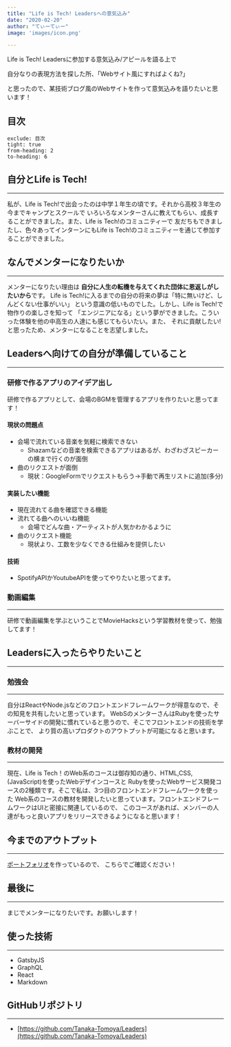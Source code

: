 ```yaml
---
title: "Life is Tech! Leadersへの意気込み"
date: "2020-02-20"
author: "てぃーてぃー"
image: 'images/icon.png'

---
```

Life is Tech! Leadersに参加する意気込み/アピールを語る上で

自分なりの表現方法を探した所、「Webサイト風にすればよくね?」

と思ったので、某技術ブログ風のWebサイトを作って意気込みを語りたいと思います！

## 目次 

```toc
exclude: 目次
tight: true
from-heading: 2
to-heading: 6
```
## 自分とLife is Tech!
-------------------------
私が、Life is Tech!で出会ったのは中学１年生の頃です。それから高校３年生の今までキャンプとスクールで
いろいろなメンターさんに教えてもらい、成長することができました。また、Life is Tech!のコミュニティーで
友だちもできましたし、色々あってインターンにもLife is Tech!のコミュニティーを通じて参加することができました。


## なんでメンターになりたいか
-------------------------
メンターになりたい理由は
**自分に人生の転機を与えてくれた団体に恩返しがしたいから**です。
Life is Tech!に入るまでの自分の将来の夢は「特に無いけど、しんどくない仕事がいい」
という意識の低いものでした。しかし、Life is Tech!で物作りの楽しさを知って
「エンジニアになる」という夢ができました。こういった体験を他の中高生の人達にも感じてもらいたい。また、
それに貢献したい!と思ったため、メンターになることを志望しました。

## Leadersへ向けての自分が準備していること
-------------------------
### 研修で作るアプリのアイデア出し
  研修で作るアプリとして、会場のBGMを管理するアプリを作りたいと思ってます！
  #### 現状の問題点
  - 会場で流れている音楽を気軽に検索できない
    - Shazamなどの音楽を検索できるアプリはあるが、わざわざスピーカーの横まで行くのが面倒
  - 曲のリクエストが面倒
    - 現状：GoogleFormでリクエストもらう→手動で再生リストに追加(多分)

  #### 実装したい機能
  - 現在流れてる曲を確認できる機能
  - 流れてる曲へのいいね機能
    - 会場でどんな曲・アーティストが人気かわかるように
  - 曲のリクエスト機能
    - 現状より、工数を少なくできる仕組みを提供したい

  #### 技術
  - SpotifyAPIかYoutubeAPIを使ってやりたいと思ってます。

  ### 動画編集
-------------------------
  研修で動画編集を学ぶということでMovieHacksという学習教材を使って、勉強してます！
## Leadersに入ったらやりたいこと
-------------------------
  ### 勉強会
-------------------------
  自分はReactやNode.jsなどのフロントエンドフレームワークが得意なので、その知見を共有したいと思っています。
  WebSのメンターさんはRubyを使ったサーバーサイドの開発に慣れていると思うので、そこでフロントエンドの技術を学ぶことで、
  より質の高いプロダクトのアウトプットが可能になると思います。
  ### 教材の開発
-------------------------
  現在、Life is Tech！のWeb系のコースは御存知の通り、HTML,CSS,(JavaScript)を使ったWebデザインコースと
  Rubyを使ったWebサービス開発コースの2種類です。そこで私は、3つ目のフロントエンドフレームワークを使った
  Web系のコースの教材を開発したいと思っています。フロントエンドフレームワークはUIと密接に関連しているので、
  このコースがあれば、メンバーの人達がもっと良いアプリをリリースできるようになると思います！
## 今までのアウトプット
-------------------------

[ポートフォリオ](https://tt-portfolio.netlify.com/)を作っているので、
こちらでご確認ください！

## 最後に
-------------------------
まじでメンターになりたいです。お願いします！
## 使った技術
-------------------------
- GatsbyJS
- GraphQL
- React
- Markdown

## GitHubリポジトリ
-------------------------
- [https://github.com/Tanaka-Tomoya/Leaders](https://github.com/Tanaka-Tomoya/Leaders)